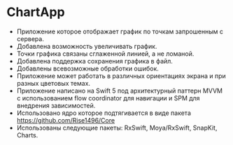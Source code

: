 # ChartApp

- Приложение которое отображает график по точкам запрошенным с сервера.
- Добавлена возможность увеличивать график.
- Точки графика связаны сглаженной линией, а не ломаной.
- Добавлена поддержка сохранения графика в файл.
- Добавлены всевозможные обработки ошибок.
- Приложение может работать в различных ориентациях экрана и при разных цветовых темах.
- Приложение написано на Swift 5 под архитектурный паттерн MVVM с использованием flow coordinator для навигации и SPM для внедрения зависимостей.
- Использовано ядро которое подтягивается в виде пакета https://github.com/Rise1496/Core
- Использованы следующие пакеты: RxSwift, Moya/RxSwift, SnapKit, Charts.
